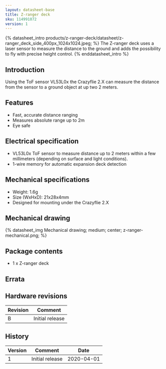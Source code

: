 ```yaml
---
layout: datasheet-base
title: Z-ranger deck
sku: 114991072
version: 1
---
```


{% datasheet_intro products/z-ranger-deck/datasheet/z-ranger_deck_side_400px_1024x1024.jpeg; %}
The Z-ranger deck uses a laser sensor to measure the distance to the ground and adds
the possibility to fly with precise height control.
{% enddatasheet_intro %}

## Introduction

Using the ToF sensor VL53L0x the Crazyflie 2.X can measure the distance from
the sensor to a ground object at up two 2 meters.

## Features

* Fast, accurate distance ranging
* Measures absolute range up to 2m
* Eye safe

## Electrical specification

* VL53L0x ToF sensor to measure distance up to 2 meters within a few millimeters (depending on surface and light conditions).
* 1-wire memory for automatic expansion deck detection

## Mechanical specifications

* Weight: 1.6g
* Size (WxHxD): 21x28x4mm
* Designed for mounting under the Crazyflie 2.X

## Mechanical drawing

{% datasheet_img Mechanical drawing; medium; center; z-ranger-mechanical.png; %}

## Package contents

* 1 x Z-ranger deck

## Errata

## Hardware revisions

| Revision | Comment |
| ------- | ------- |
| B | Initial release |

## History

| Version | Comment | Date |
| ------- | ------- | ---- |
| 1 | Initial release | 2020-04-01 |

